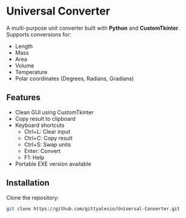 # Universal Converter

A multi-purpose unit converter built with **Python** and **CustomTkinter**.  
Supports conversions for:

- Length
- Mass
- Area
- Volume
- Temperature
- Polar coordinates (Degrees, Radians, Gradians)

## Features

- Clean GUI using CustomTkinter
- Copy result to clipboard
- Keyboard shortcuts
  - Ctrl+L: Clear input
  - Ctrl+C: Copy result
  - Ctrl+S: Swap units
  - Enter: Convert
  - F1: Help
- Portable EXE version available

## Installation

Clone the repository:
```bash
git clone https://github.com/gittyalesio/Universal-Converter.git
